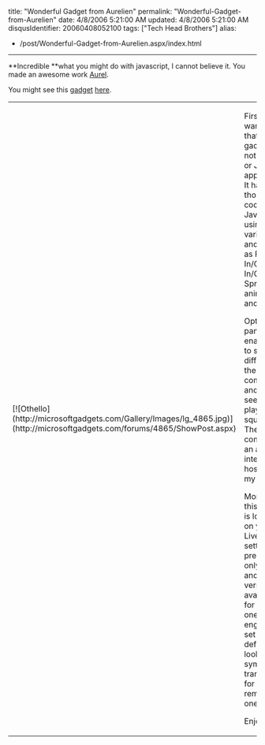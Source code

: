 title: "Wonderful Gadget from Aurelien"
permalink: "Wonderful-Gadget-from-Aurelien"
date: 4/8/2006 5:21:00 AM
updated: 4/8/2006 5:21:00 AM
disqusIdentifier: 20060408052100
tags: ["Tech Head Brothers"]
alias:
 - /post/Wonderful-Gadget-from-Aurelien.aspx/index.html
---



**Incredible **what you might do with javascript, I cannot 
believe it. You made an awesome work [Aurel](http://blogs.developpeur.org/aurelien/default.aspx).
<!-- more -->

You might see this [gadget](http://microsoftgadgets.com/Gallery/) [here](http://microsoftgadgets.com/forums/4865/ShowPost.aspx).

<table cellspacing="10" border="0" cellpading="1">
  <tbody>
  <tr>
    <td>[![Othello](http://microsoftgadgets.com/Gallery/Images/lg_4865.jpg)](http://microsoftgadgets.com/forums/4865/ShowPost.aspx)</td>
    <td>
      

First of all, I want to say that this gadget is not a Flash or Java 
      applet one. It has been thoroughly coded with Javascript using various 
      tips and tricks as Fade In/Out, Clip In/Out, Sprites animation and so 
      on.  

Option pannel will enable you to set the difficulty of the 
      computer and also see the playable squares. The computer is an artificial 
      intelligence hosted on my server.  

Moreover, this gadget is 
      localized on your Live.com settings. At present, only french and english 
      versions are available, for other ones, english is set by default. I'm 
      looking for sympathetic translators for the remaining ones.  

Enjoy 
      !  

</td></tr></tbody></table>
